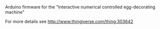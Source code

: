 Arduino firmware for the "Interactive numerical controlled egg-decorating machine"

For more details see http://www.thingiverse.com/thing:303642
